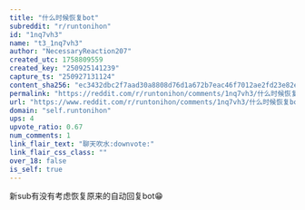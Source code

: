 ```yaml
---
title: "什么时候恢复bot"
subreddit: "r/runtonihon"
id: "1nq7vh3"
name: "t3_1nq7vh3"
author: "NecessaryReaction207"
created_utc: 1758809559
created_key: "250925141239"
capture_ts: "250927131124"
content_sha256: "ec3432dbc2f7aad30a8808d76d1a672b7eac46f7012ae2fd23e82e1e215bc4ed"
permalink: "https://reddit.com/r/runtonihon/comments/1nq7vh3/什么时候恢复bot/"
url: "https://www.reddit.com/r/runtonihon/comments/1nq7vh3/什么时候恢复bot/"
domain: "self.runtonihon"
ups: 4
upvote_ratio: 0.67
num_comments: 1
link_flair_text: "聊天吹水:downvote:"
link_flair_css_class: ""
over_18: false
is_self: true
---
```


<div class="md">

新sub有没有考虑恢复原来的自动回复bot😁

</div>
